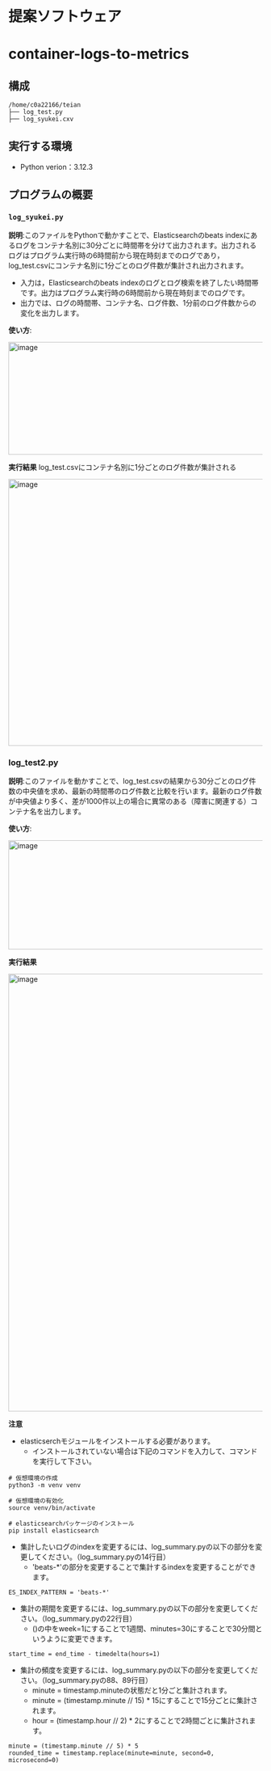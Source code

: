 # 提案ソフトウェア
# container-logs-to-metrics

## 構成
```
/home/c0a22166/teian
├── log_test.py
├── log_syukei.cxv
```

## 実行する環境
- Python verion：3.12.3

## プログラムの概要

### `log_syukei.py`
**説明**:このファイルをPythonで動かすことで、Elasticsearchのbeats indexにあるログをコンテナ名別に30分ごとに時間帯を分けて出力されます。出力されるログはプログラム実行時の6時間前から現在時刻までのログであり，log_test.csvにコンテナ名別に1分ごとのログ件数が集計され出力されます。
- 入力は，Elasticsearchのbeats indexのログとログ検索を終了したい時間帯です。出力はプログラム実行時の6時間前から現在時刻までのログです。
- 出力では、ログの時間帯、コンテナ名、ログ件数、1分前のログ件数からの変化を出力します。
  
**使い方**:

<img width="844" height="223" alt="image" src="https://github.com/user-attachments/assets/33cb16a4-d47e-43e6-85fa-806dd9c3c5d9" />



**実行結果**
log_test.csvにコンテナ名別に1分ごとのログ件数が集計される

<img width="761" height="528" alt="image" src="https://github.com/user-attachments/assets/58b77f82-5a22-46ec-baf7-a6774a3a6e8b" />

### log_test2.py
**説明**:このファイルを動かすことで、log_test.csvの結果から30分ごとのログ件数の中央値を求め、最新の時間帯のログ件数と比較を行います。最新のログ件数が中央値より多く、差が1000件以上の場合に異常のある（障害に関連する）コンテナ名を出力します。

**使い方**:

<img width="765" height="216" alt="image" src="https://github.com/user-attachments/assets/90c60c4a-3904-41e8-bbb8-f8284849024e" />

**実行結果**

<img width="761" height="866" alt="image" src="https://github.com/user-attachments/assets/f6e8c7a8-7bc3-4253-b14e-d266721c88b1" />



**注意**
- elasticserchモジュールをインストールする必要があります。
  - インストールされていない場合は下記のコマンドを入力して、コマンドを実行して下さい。
 
```
# 仮想環境の作成
python3 -m venv venv

# 仮想環境の有効化
source venv/bin/activate

# elasticsearchパッケージのインストール
pip install elasticsearch
```
- 集計したいログのindexを変更するには、log_summary.pyの以下の部分を変更してください。（log_summary.pyの14行目）
  - 'beats-*'の部分を変更することで集計するindexを変更することができます。
```
ES_INDEX_PATTERN = 'beats-*'
```
- 集計の期間を変更するには、log_summary.pyの以下の部分を変更してください。（log_summary.pyの22行目）
  - ()の中をweek=1にすることで1週間、minutes=30にすることで30分間というように変更できます。
```
start_time = end_time - timedelta(hours=1)
```
- 集計の頻度を変更するには、log_summary.pyの以下の部分を変更してください。（log_summary.pyの88、89行目）
  - minute = timestamp.minuteの状態だと1分ごと集計されます。
  - minute = (timestamp.minute // 15) * 15にすることで15分ごとに集計されます。
  - hour = (timestamp.hour // 2) * 2にすることで2時間ごとに集計されます。
```
minute = (timestamp.minute // 5) * 5
rounded_time = timestamp.replace(minute=minute, second=0, microsecond=0)
```
